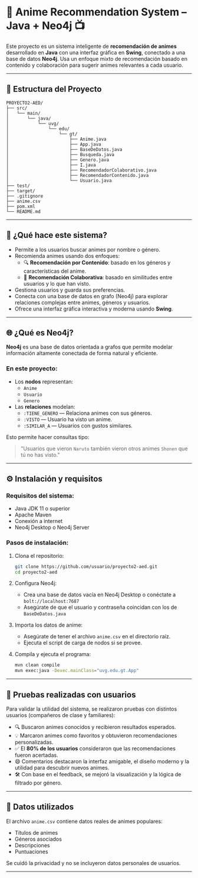 
# 🎌 Anime Recommendation System – Java + Neo4j 📺

Este proyecto es un sistema inteligente de **recomendación de animes** desarrollado en **Java** con una interfaz gráfica en **Swing**, conectado a una base de datos **Neo4j**. Usa un enfoque mixto de recomendación basado en contenido y colaboración para sugerir animes relevantes a cada usuario.

---

## 📁 Estructura del Proyecto

```
PROYECTO2-AED/
├── src/
│   └── main/
│       └── java/
│           └── uvg/
│               └── edu/
│                   └── gt/
│                       ├── Anime.java
│                       ├── App.java
│                       ├── BaseDeDatos.java
│                       ├── Busqueda.java
│                       ├── Genero.java
│                       ├── I.java
│                       ├── RecomendadorColaborativo.java
│                       ├── RecomendadorContenido.java
│                       └── Usuario.java
├── test/
├── target/
├── .gitignore
├── anime.csv
├── pom.xml
└── README.md
```

---

## 🧠 ¿Qué hace este sistema?

- Permite a los usuarios buscar animes por nombre o género.
- Recomienda animes usando dos enfoques:
  - 🔍 **Recomendación por Contenido**: basado en los géneros y características del anime.
  - 👥 **Recomendación Colaborativa**: basado en similitudes entre usuarios y lo que han visto.
- Gestiona usuarios y guarda sus preferencias.
- Conecta con una base de datos en grafo (Neo4j) para explorar relaciones complejas entre animes, géneros y usuarios.
- Ofrece una interfaz gráfica interactiva y moderna usando **Swing**.

---

## 🌐 ¿Qué es Neo4j?

**Neo4j** es una base de datos orientada a grafos que permite modelar información altamente conectada de forma natural y eficiente.

### En este proyecto:
- Los **nodos** representan:
  - `Anime`
  - `Usuario`
  - `Genero`
- Las **relaciones** modelan:
  - `:TIENE_GENERO` — Relaciona animes con sus géneros.
  - `:VISTO` — Usuario ha visto un anime.
  - `:SIMILAR_A` — Usuarios con gustos similares.

Esto permite hacer consultas tipo:

> "Usuarios que vieron `Naruto` también vieron otros animes `Shonen` que tú no has visto."

---

## ⚙️ Instalación y requisitos

### Requisitos del sistema:
- Java JDK 11 o superior
- Apache Maven
- Conexión a internet
- Neo4j Desktop o Neo4j Server

### Pasos de instalación:
1. Clona el repositorio:
    ```bash
    git clone https://github.com/usuario/proyecto2-aed.git
    cd proyecto2-aed
    ```

2. Configura Neo4j:
    - Crea una base de datos vacía en Neo4j Desktop o conéctate a `bolt://localhost:7687`
    - Asegúrate de que el usuario y contraseña coincidan con los de `BaseDeDatos.java`

3. Importa los datos de anime:
    - Asegúrate de tener el archivo `anime.csv` en el directorio raíz.
    - Ejecuta el script de carga de nodos si se provee.

4. Compila y ejecuta el programa:
    ```bash
    mvn clean compile
    mvn exec:java -Dexec.mainClass="uvg.edu.gt.App"
    ```

---

## 🧪 Pruebas realizadas con usuarios

Para validar la utilidad del sistema, se realizaron pruebas con distintos usuarios (compañeros de clase y familiares):

- 🔍 Buscaron animes conocidos y recibieron resultados esperados.
- 💡 Marcaron animes como favoritos y obtuvieron recomendaciones personalizadas.
- ✅ El **80% de los usuarios** consideraron que las recomendaciones fueron acertadas.
- 😄 Comentarios destacaron la interfaz amigable, el diseño moderno y la utilidad para descubrir nuevos animes.
- 🛠️ Con base en el feedback, se mejoró la visualización y la lógica de filtrado por género.

---

## 💾 Datos utilizados

El archivo `anime.csv` contiene datos reales de animes populares:
- Títulos de animes
- Géneros asociados
- Descripciones
- Puntuaciones

Se cuidó la privacidad y no se incluyeron datos personales de usuarios.

---


